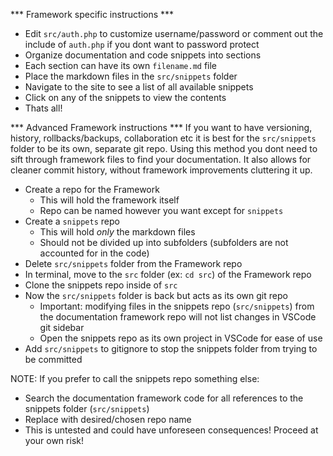 *** Framework specific instructions ***
* Edit `src/auth.php` to customize username/password or comment out the include of `auth.php` if you dont want to password protect
* Organize documentation and code snippets into sections
* Each section can have its own `filename.md` file
* Place the markdown files in the `src/snippets` folder
* Navigate to the site to see a list of all available snippets
* Click on any of the snippets to view the contents
* Thats all!

*** Advanced Framework instructions ***
If you want to have versioning, history, rollbacks/backups, collaboration etc it is best for the `src/snippets` folder to be its own, separate git repo. Using this method you dont need to sift through framework files to find your documentation. It also allows for cleaner commit history, without framework improvements cluttering it up.

* Create a repo for the Framework
  * This will hold the framework itself
  * Repo can be named however you want except for `snippets`
* Create a `snippets` repo
  * This will hold _only_ the markdown files
  * Should not be divided up into subfolders (subfolders are not accounted for in the code)
* Delete `src/snippets` folder from the Framework repo
* In terminal, move to the `src` folder (ex: `cd src`) of the Framework repo
* Clone the snippets repo inside of `src`
* Now the `src/snippets` folder is back but acts as its own git repo
  * Important: modifying files in the snippets repo (`src/snippets`) from the documentation framework repo will not list changes in VSCode git sidebar
  * Open the snippets repo as its own project in VSCode for ease of use
* Add `src/snippets` to gitignore to stop the snippets folder from trying to be committed

NOTE: If you prefer to call the snippets repo something else:
* Search the documentation framework code for all references to the snippets folder (`src/snippets`)
* Replace with desired/chosen repo name
* This is untested and could have unforeseen consequences! Proceed at your own risk!
